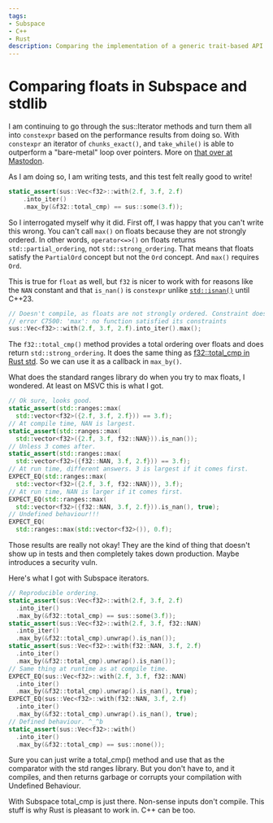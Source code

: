 ```yaml
---
tags:
- Subspace
- C++
- Rust
description: Comparing the implementation of a generic trait-based API in C++ and in Rust.
---
```

# Comparing floats in Subspace and stdlib

I am continuing to go through the sus::Iterator methods and turn them all into `constexpr` based on
the performance results from doing so. With `constexpr` an iterator of `chunks_exact()`, and
`take_while()` is able to outperform a "bare-metal" loop over pointers. More on
[that over at Mastodon](https://sunny.garden/@blinkygal/110826776270649927).

As I am doing so, I am writing tests, and this test felt really good to write!

```cpp
static_assert(sus::Vec<f32>::with(2.f, 3.f, 2.f)
    .into_iter()
    .max_by(&f32::total_cmp) == sus::some(3.f));
```

So I interrogated myself why it did. First off, I was happy that you can't write this wrong. You can't call `max()` on floats because they are not strongly ordered. In other words, `operator<=>()` on floats returns `std::partial_ordering`, not `std::strong_ordering`. That means that floats satisfy the `PartialOrd` concept but not the `Ord` concept. And `max()` requires `Ord`.

This is true for `float` as well, but `f32` is nicer to work with for reasons like the `NAN` constant and that `is_nan()` is `constexpr` unlike [`std::isnan()`](https://en.cppreference.com/w/cpp/numeric/math/isnan) until C++23.

```cpp
// Doesn't compile, as floats are not strongly ordered. Constraint does not match.
// error C7500: 'max': no function satisfied its constraints
sus::Vec<f32>::with(2.f, 3.f, 2.f).into_iter().max();
```
The `f32::total_cmp()` method provides a total ordering over floats and does return `std::strong_ordering`. It does the same thing as [f32::total_cmp in Rust std](https://doc.rust-lang.org/std/primitive.f32.html#method.total_cmp). So we can use it as a callback in `max_by()`.

What does the standard ranges library do when you try to max floats, I wondered. At least on MSVC this is what I got.

```cpp
// Ok sure, looks good.
static_assert(std::ranges::max(
  std::vector<f32>({2.f, 3.f, 2.f})) == 3.f);
// At compile time, NAN is largest.
static_assert(std::ranges::max(
  std::vector<f32>({2.f, 3.f, f32::NAN})).is_nan());
// Unless 3 comes after.
static_assert(std::ranges::max(
  std::vector<f32>({f32::NAN, 3.f, 2.f})) == 3.f);
// At run time, different answers. 3 is largest if it comes first.
EXPECT_EQ(std::ranges::max(
  std::vector<f32>({2.f, 3.f, f32::NAN})), 3.f);
// At run time, NAN is larger if it comes first.
EXPECT_EQ(std::ranges::max(
  std::vector<f32>({f32::NAN, 3.f, 2.f})).is_nan(), true);
// Undefined behaviour!!!
EXPECT_EQ(
  std::ranges::max(std::vector<f32>()), 0.f);
```

Those results are really not okay! They are the kind of thing that doesn't show up in tests and then completely takes down production. Maybe introduces a security vuln.

Here's what I got with Subspace iterators.

```cpp
// Reproducible ordering.
static_assert(sus::Vec<f32>::with(2.f, 3.f, 2.f)
  .into_iter()
  .max_by(&f32::total_cmp) == sus::some(3.f));
static_assert(sus::Vec<f32>::with(2.f, 3.f, f32::NAN)
  .into_iter()
  .max_by(&f32::total_cmp).unwrap().is_nan());
static_assert(sus::Vec<f32>::with(f32::NAN, 3.f, 2.f)
  .into_iter()
  .max_by(&f32::total_cmp).unwrap().is_nan());
// Same thing at runtime as at compile time.
EXPECT_EQ(sus::Vec<f32>::with(2.f, 3.f, f32::NAN)
  .into_iter()
  .max_by(&f32::total_cmp).unwrap().is_nan(), true);
EXPECT_EQ(sus::Vec<f32>::with(f32::NAN, 3.f, 2.f)
  .into_iter()
  .max_by(&f32::total_cmp).unwrap().is_nan(), true);
// Defined behaviour. ^_^b
static_assert(sus::Vec<f32>::with()
  .into_iter()
  .max_by(&f32::total_cmp) == sus::none());
```

Sure you can just write a total_cmp() method and use that as the comparator with the std ranges
library. But you don't have to, and it compiles, and then returns garbage or corrupts your
compilation with Undefined Behaviour.

With Subspace total_cmp is just there. Non-sense inputs don't compile. This stuff is why Rust is
pleasant to work in. C++ can be too.